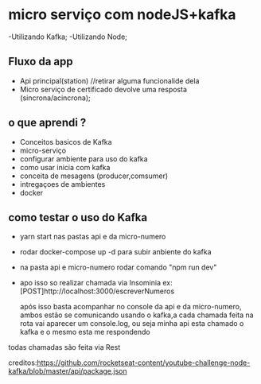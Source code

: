 # micro serviço com nodeJS+kafka

-Utilizando Kafka;
-Utilizando Node;

## Fluxo da app

- Api principal(station) //retirar alguma funcionalide dela
- Micro serviço de certificado devolve uma resposta (sincrona/acincrona);

## o que aprendi ?

- Conceitos basicos de Kafka
- micro-serviço
- configurar ambiente para uso do kafka
- como usar inicia com kafka
- conceita de mesagens (producer,comsumer)
- intregaçoes de ambientes
- docker

## como testar o uso do Kafka
- yarn start nas pastas api e da micro-numero
- rodar docker-compose up -d para subir anbiente do kafka
- na pasta api e micro-numero rodar comando "npm run dev"
- apo isso so realizar chamada via Insominia ex:
  [POST]http://localhost:3000/escreverNumeros

  após isso basta acompanhar no console da api e da micro-numero,
  ambos estão se comunicando usando o kafka,a cada chamada feita na rota
  vai aparecer um console.log, ou seja minha api esta chamado o kafka e o
  mesmo esta me respondendo

todas chamadas são feita via Rest

creditos:https://github.com/rocketseat-content/youtube-challenge-node-kafka/blob/master/api/package.json
